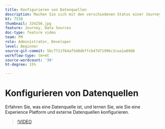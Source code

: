 ```yaml
---
title: Konfigurieren von Datenquellen
description: Machen Sie sich mit den verschiedenen Status einer Journey und den Auswirkungen der Veröffentlichung vertraut.
kt: 7538
thumbnail: 334256.jpg
feature: Journey, Data Sources
doc-type: feature video
team: PM
role: Administrator, Developer
level: Beginner
source-git-commit: 5bc7711f64af5d0dbffcb47d71996c3caa1a89d8
workflow-type: tm+mt
source-wordcount: '39'
ht-degree: 15%

---
```



# Konfigurieren von Datenquellen

Erfahren Sie, was eine Datenquelle ist, und lernen Sie, wie Sie eine Experience Platform und externe Datenquellen konfigurieren.

>[!VIDEO](https://video.tv.adobe.com/v/334256?quality=12)
